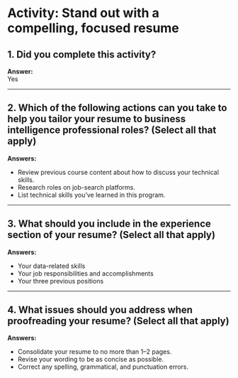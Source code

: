 # Activity: Stand out with a compelling, focused resume

## 1. Did you complete this activity?  
**Answer:**  
Yes

---

## 2. Which of the following actions can you take to help you tailor your resume to business intelligence professional roles? (Select all that apply)  
**Answers:**  
- Review previous course content about how to discuss your technical skills.  
- Research roles on job-search platforms.  
- List technical skills you’ve learned in this program.  

---

## 3. What should you include in the experience section of your resume? (Select all that apply)  
**Answers:**  
- Your data-related skills  
- Your job responsibilities and accomplishments  
- Your three previous positions  

---

## 4. What issues should you address when proofreading your resume? (Select all that apply)  
**Answers:**  
- Consolidate your resume to no more than 1–2 pages.  
- Revise your wording to be as concise as possible.  
- Correct any spelling, grammatical, and punctuation errors.  
